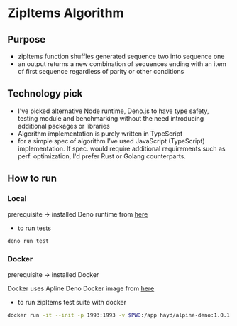 # ZipItems Algorithm

## Purpose
- zipItems function shuffles generated sequence two into sequence one
- an output returns a new combination of sequences ending with an item of first sequence regardless of parity or other conditions

## Technology pick
- I've picked alternative Node runtime, Deno.js to have type safety,  
testing module and benchmarking without the need introducing additional packages or libraries
- Algorithm implementation is purely written in TypeScript
- for a simple spec of algorithm I've used JavaScript (TypeScript) implementation. If spec. would require additional requirements such as perf. optimization, I'd prefer Rust or Golang counterparts.

## How to run

### Local
prerequisite -> installed Deno runtime from [here](https://deno.land/#installation)

- to run tests 
```bash
deno run test
```

### Docker
prerequisite -> installed Docker

Docker uses Apline Deno Docker image from [here](https://hub.docker.com/r/hayd/alpine-deno/)

- to run zipItems test suite with docker
```bash
docker run -it --init -p 1993:1993 -v $PWD:/app hayd/alpine-deno:1.0.1 test /app/node/zipItems.test.ts
```


